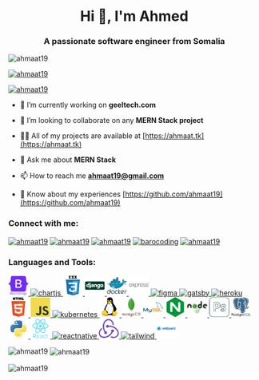 <h1 align="center">Hi 👋, I'm Ahmed</h1>
<h3 align="center">A passionate software engineer from Somalia</h3>

<p align="left"> <img src="https://komarev.com/ghpvc/?username=ahmaat19&label=Profile%20views&color=0e75b6&style=flat" alt="ahmaat19" /> </p>

<p align="left"> <a href="https://github.com/ryo-ma/github-profile-trophy"><img src="https://github-profile-trophy.vercel.app/?username=ahmaat19" alt="ahmaat19" /></a> </p>

<p align="left"> <a href="https://twitter.com/ahmaat19" target="blank"><img src="https://img.shields.io/twitter/follow/ahmaat19?logo=twitter&style=for-the-badge" alt="ahmaat19" /></a> </p>

- 🔭 I’m currently working on **geeltech.com**

- 👯 I’m looking to collaborate on any **MERN Stack project**

- 👨‍💻 All of my projects are available at [https://ahmaat.tk](https://ahmaat.tk)

- 💬 Ask me about **MERN Stack**

- 📫 How to reach me **ahmaat19@gmail.com**

- 📄 Know about my experiences [https://github.com/ahmaat19](https://github.com/ahmaat19)

<h3 align="left">Connect with me:</h3>
<p align="left">
<a href="https://twitter.com/ahmaat19" target="blank"><img align="center" src="https://cdn.jsdelivr.net/npm/simple-icons@3.0.1/icons/twitter.svg" alt="ahmaat19" height="30" width="40" /></a>
<a href="https://fb.com/ahmaat19" target="blank"><img align="center" src="https://cdn.jsdelivr.net/npm/simple-icons@3.0.1/icons/facebook.svg" alt="ahmaat19" height="30" width="40" /></a>
<a href="https://instagram.com/ahmaat19" target="blank"><img align="center" src="https://cdn.jsdelivr.net/npm/simple-icons@3.0.1/icons/instagram.svg" alt="ahmaat19" height="30" width="40" /></a>
<a href="https://www.youtube.com/c/barocoding" target="blank"><img align="center" src="https://cdn.jsdelivr.net/npm/simple-icons@3.0.1/icons/youtube.svg" alt="barocoding" height="30" width="40" /></a>
<a href="https://discord.gg/ahmaat19" target="blank"><img align="center" src="https://cdn.jsdelivr.net/npm/simple-icons@3.0.1/icons/discord.svg" alt="ahmaat19" height="30" width="40" /></a>
</p>

<h3 align="left">Languages and Tools:</h3>
<p align="left"> <a href="https://getbootstrap.com" target="_blank"> <img src="https://raw.githubusercontent.com/devicons/devicon/master/icons/bootstrap/bootstrap-plain-wordmark.svg" alt="bootstrap" width="40" height="40"/> </a> <a href="https://www.chartjs.org" target="_blank"> <img src="https://www.chartjs.org/media/logo-title.svg" alt="chartjs" width="40" height="40"/> </a> <a href="https://www.w3schools.com/css/" target="_blank"> <img src="https://raw.githubusercontent.com/devicons/devicon/master/icons/css3/css3-original-wordmark.svg" alt="css3" width="40" height="40"/> </a> <a href="https://www.djangoproject.com/" target="_blank"> <img src="https://raw.githubusercontent.com/devicons/devicon/master/icons/django/django-original.svg" alt="django" width="40" height="40"/> </a> <a href="https://www.docker.com/" target="_blank"> <img src="https://raw.githubusercontent.com/devicons/devicon/master/icons/docker/docker-original-wordmark.svg" alt="docker" width="40" height="40"/> </a> <a href="https://expressjs.com" target="_blank"> <img src="https://raw.githubusercontent.com/devicons/devicon/master/icons/express/express-original-wordmark.svg" alt="express" width="40" height="40"/> </a> <a href="https://www.figma.com/" target="_blank"> <img src="https://www.vectorlogo.zone/logos/figma/figma-icon.svg" alt="figma" width="40" height="40"/> </a> <a href="https://www.gatsbyjs.com/" target="_blank"> <img src="https://www.vectorlogo.zone/logos/gatsbyjs/gatsbyjs-icon.svg" alt="gatsby" width="40" height="40"/> </a> <a href="https://heroku.com" target="_blank"> <img src="https://www.vectorlogo.zone/logos/heroku/heroku-icon.svg" alt="heroku" width="40" height="40"/> </a> <a href="https://www.w3.org/html/" target="_blank"> <img src="https://raw.githubusercontent.com/devicons/devicon/master/icons/html5/html5-original-wordmark.svg" alt="html5" width="40" height="40"/> </a> <a href="https://developer.mozilla.org/en-US/docs/Web/JavaScript" target="_blank"> <img src="https://raw.githubusercontent.com/devicons/devicon/master/icons/javascript/javascript-original.svg" alt="javascript" width="40" height="40"/> </a> <a href="https://kubernetes.io" target="_blank"> <img src="https://www.vectorlogo.zone/logos/kubernetes/kubernetes-icon.svg" alt="kubernetes" width="40" height="40"/> </a> <a href="https://www.linux.org/" target="_blank"> <img src="https://raw.githubusercontent.com/devicons/devicon/master/icons/linux/linux-original.svg" alt="linux" width="40" height="40"/> </a> <a href="https://www.mongodb.com/" target="_blank"> <img src="https://raw.githubusercontent.com/devicons/devicon/master/icons/mongodb/mongodb-original-wordmark.svg" alt="mongodb" width="40" height="40"/> </a> <a href="https://www.mysql.com/" target="_blank"> <img src="https://raw.githubusercontent.com/devicons/devicon/master/icons/mysql/mysql-original-wordmark.svg" alt="mysql" width="40" height="40"/> </a> <a href="https://www.nginx.com" target="_blank"> <img src="https://raw.githubusercontent.com/devicons/devicon/master/icons/nginx/nginx-original.svg" alt="nginx" width="40" height="40"/> </a> <a href="https://nodejs.org" target="_blank"> <img src="https://raw.githubusercontent.com/devicons/devicon/master/icons/nodejs/nodejs-original-wordmark.svg" alt="nodejs" width="40" height="40"/> </a> <a href="https://www.photoshop.com/en" target="_blank"> <img src="https://raw.githubusercontent.com/devicons/devicon/master/icons/photoshop/photoshop-line.svg" alt="photoshop" width="40" height="40"/> </a> <a href="https://www.postgresql.org" target="_blank"> <img src="https://raw.githubusercontent.com/devicons/devicon/master/icons/postgresql/postgresql-original-wordmark.svg" alt="postgresql" width="40" height="40"/> </a> <a href="https://www.python.org" target="_blank"> <img src="https://raw.githubusercontent.com/devicons/devicon/master/icons/python/python-original.svg" alt="python" width="40" height="40"/> </a> <a href="https://reactjs.org/" target="_blank"> <img src="https://raw.githubusercontent.com/devicons/devicon/master/icons/react/react-original-wordmark.svg" alt="react" width="40" height="40"/> </a> <a href="https://reactnative.dev/" target="_blank"> <img src="https://reactnative.dev/img/header_logo.svg" alt="reactnative" width="40" height="40"/> </a> <a href="https://redux.js.org" target="_blank"> <img src="https://raw.githubusercontent.com/devicons/devicon/master/icons/redux/redux-original.svg" alt="redux" width="40" height="40"/> </a> <a href="https://tailwindcss.com/" target="_blank"> <img src="https://www.vectorlogo.zone/logos/tailwindcss/tailwindcss-icon.svg" alt="tailwind" width="40" height="40"/> </a> <a href="https://webpack.js.org" target="_blank"> <img src="https://raw.githubusercontent.com/devicons/devicon/d00d0969292a6569d45b06d3f350f463a0107b0d/icons/webpack/webpack-original-wordmark.svg" alt="webpack" width="40" height="40"/> </a> </p>

<p><img align="left" src="https://github-readme-stats.vercel.app/api/top-langs?username=ahmaat19&show_icons=true&locale=en&layout=compact" alt="ahmaat19" /></p>

<p>&nbsp;<img align="center" src="https://github-readme-stats.vercel.app/api?username=ahmaat19&show_icons=true&locale=en" alt="ahmaat19" /></p>

<p><img align="center" src="https://github-readme-streak-stats.herokuapp.com/?user=ahmaat19&" alt="ahmaat19" /></p>
